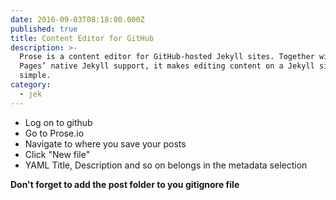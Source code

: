 ```yaml
---
date: 2016-09-03T08:18:00.000Z
published: true
title: Content Editor for GitHub
description: >-
  Prose is a content editor for GitHub-hosted Jekyll sites. Together with GitHub
  Pages’ native Jekyll support, it makes editing content on a Jekyll site
  simple.
category:
  - jek
---
```

* Log on to github
* Go to Prose.io
* Navigate to where you save your posts
* Click "New file"
* YAML Title, Description and so on belongs in the metadata selection

**Don't forget to add the post folder to you gitignore file**
